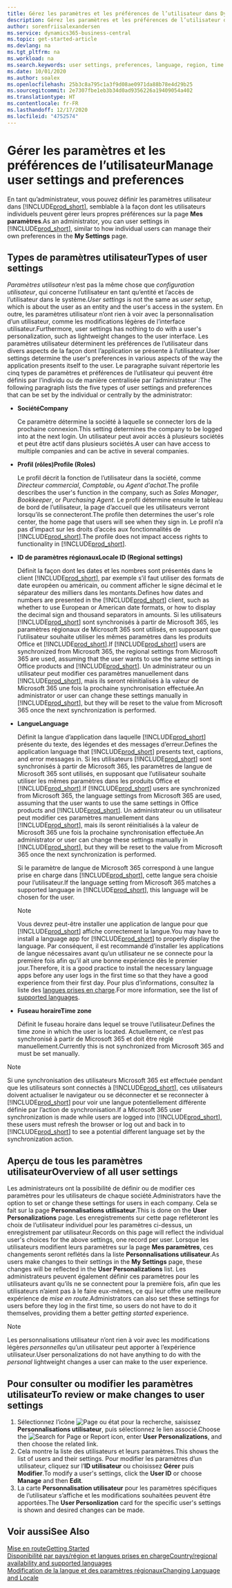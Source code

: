 ```yaml
---
title: Gérez les paramètres et les préférences de l’utilisateur dans Dynamics 365 Business Central
description: Gérez les paramètres et les préférences de l’utilisateur dans Dynamics 365 Business Central.
author: sorenfriisalexandersen
ms.service: dynamics365-business-central
ms.topic: get-started-article
ms.devlang: na
ms.tgt_pltfrm: na
ms.workload: na
ms.search.keywords: user settings, preferences, language, region, time zone, regional settings
ms.date: 10/01/2020
ms.author: soalex
ms.openlocfilehash: 25b3c8a795c1a3f9d08ae0971da88b78e4d29b25
ms.sourcegitcommit: 2e7307fbe1eb3b34d0ad9356226a19409054a402
ms.translationtype: HT
ms.contentlocale: fr-FR
ms.lasthandoff: 12/17/2020
ms.locfileid: "4752574"
---
```

# <a name="manage-user-settings-and-preferences"></a><span data-ttu-id="6c7fe-103">Gérer les paramètres et les préférences de l’utilisateur</span><span class="sxs-lookup"><span data-stu-id="6c7fe-103">Manage user settings and preferences</span></span>

<span data-ttu-id="6c7fe-104">En tant qu’administrateur, vous pouvez définir les paramètres utilisateur dans [!INCLUDE[prod_short](includes/prod_short.md)], semblable à la façon dont les utilisateurs individuels peuvent gérer leurs propres préférences sur la page **Mes paramètres**.</span><span class="sxs-lookup"><span data-stu-id="6c7fe-104">As an administrator, you can user settings in [!INCLUDE[prod_short](includes/prod_short.md)], similar to how individual users can manage their own preferences in the **My Settings** page.</span></span>  

## <a name="types-of-user-settings"></a><span data-ttu-id="6c7fe-105">Types de paramètres utilisateur</span><span class="sxs-lookup"><span data-stu-id="6c7fe-105">Types of user settings</span></span>

<span data-ttu-id="6c7fe-106">*Paramètres utilisateur* n’est pas la même chose que *configuration utilisateur*, qui concerne l’utilisateur en tant qu’entité et l’accès de l’utilisateur dans le système.</span><span class="sxs-lookup"><span data-stu-id="6c7fe-106">*User settings* is not the same as *user setup*, which is about the user as an entity and the user's access in the system.</span></span> <span data-ttu-id="6c7fe-107">En outre, les paramètres utilisateur n’ont rien à voir avec la personnalisation d’un utilisateur, comme les modifications légères de l’interface utilisateur.</span><span class="sxs-lookup"><span data-stu-id="6c7fe-107">Furthermore, user settings has nothing to do with a user's personalization, such as lightweight changes to the user interface.</span></span> <span data-ttu-id="6c7fe-108">Les paramètres utilisateur déterminent les préférences de l’utilisateur dans divers aspects de la façon dont l’application se présente à l’utilisateur.</span><span class="sxs-lookup"><span data-stu-id="6c7fe-108">User settings determine the user's preferences in various aspects of the way the application presents itself to the user.</span></span> <span data-ttu-id="6c7fe-109">Le paragraphe suivant répertorie les cinq types de paramètres et préférences de l’utilisateur qui peuvent être définis par l’individu ou de manière centralisée par l’administrateur :</span><span class="sxs-lookup"><span data-stu-id="6c7fe-109">The following paragraph lists the five types of user settings and preferences that can be set by the individual or centrally by the administrator:</span></span>

- <span data-ttu-id="6c7fe-110">**Société**</span><span class="sxs-lookup"><span data-stu-id="6c7fe-110">**Company**</span></span>  

  <span data-ttu-id="6c7fe-111">Ce paramètre détermine la société à laquelle se connecter lors de la prochaine connexion.</span><span class="sxs-lookup"><span data-stu-id="6c7fe-111">This setting determines the company to be logged into at the next login.</span></span> <span data-ttu-id="6c7fe-112">Un utilisateur peut avoir accès à plusieurs sociétés et peut être actif dans plusieurs sociétés.</span><span class="sxs-lookup"><span data-stu-id="6c7fe-112">A user can have access to multiple companies and can be active in several companies.</span></span>

- <span data-ttu-id="6c7fe-113">**Profil (rôles)**</span><span class="sxs-lookup"><span data-stu-id="6c7fe-113">**Profile (Roles)**</span></span>  

  <span data-ttu-id="6c7fe-114">Le profil décrit la fonction de l’utilisateur dans la société, comme *Directeur commercial*, *Comptable*, ou *Agent d’achat*.</span><span class="sxs-lookup"><span data-stu-id="6c7fe-114">The profile describes the user's function in the company, such as *Sales Manager*, *Bookkeeper*, or *Purchasing Agent*.</span></span> <span data-ttu-id="6c7fe-115">Le profil détermine ensuite le tableau de bord de l’utilisateur, la page d’accueil que les utilisateurs verront lorsqu’ils se connecteront.</span><span class="sxs-lookup"><span data-stu-id="6c7fe-115">The profile then determines the user's role center, the home page that users will see when they sign in.</span></span> <span data-ttu-id="6c7fe-116">Le profil n’a pas d’impact sur les droits d’accès aux fonctionnalités de [!INCLUDE[prod_short](includes/prod_short.md)].</span><span class="sxs-lookup"><span data-stu-id="6c7fe-116">The profile does not impact access rights to functionality in [!INCLUDE[prod_short](includes/prod_short.md)].</span></span>  

- <span data-ttu-id="6c7fe-117">**ID de paramètres régionaux**</span><span class="sxs-lookup"><span data-stu-id="6c7fe-117">**Locale ID (Regional settings)**</span></span>  

  <span data-ttu-id="6c7fe-118">Définit la façon dont les dates et les nombres sont présentés dans le client [!INCLUDE[prod_short](includes/prod_short.md)], par exemple s’il faut utiliser des formats de date européen ou américain, ou comment afficher le signe décimal et le séparateur des milliers dans les montants.</span><span class="sxs-lookup"><span data-stu-id="6c7fe-118">Defines how dates and numbers are presented in the [!INCLUDE[prod_short](includes/prod_short.md)] client, such as whether to use European or American date formats, or how to display the decimal sign and thousand separators in amounts.</span></span> <span data-ttu-id="6c7fe-119">Si les utilisateurs [!INCLUDE[prod_short](includes/prod_short.md)] sont synchronisés à partir de Microsoft 365, les paramètres régionaux de Microsoft 365 sont utilisés, en supposant que l’utilisateur souhaite utiliser les mêmes paramètres dans les produits Office et [!INCLUDE[prod_short](includes/prod_short.md)].</span><span class="sxs-lookup"><span data-stu-id="6c7fe-119">If [!INCLUDE[prod_short](includes/prod_short.md)] users are synchronized from Microsoft 365, the regional settings from Microsoft 365 are used, assuming that the user wants to use the same settings in Office products and [!INCLUDE[prod_short](includes/prod_short.md)].</span></span> <span data-ttu-id="6c7fe-120">Un administrateur ou un utilisateur peut modifier ces paramètres manuellement dans [!INCLUDE[prod_short](includes/prod_short.md)], mais ils seront réinitialisés à la valeur de Microsoft 365 une fois la prochaine synchronisation effectuée.</span><span class="sxs-lookup"><span data-stu-id="6c7fe-120">An administrator or user can change these settings manually in [!INCLUDE[prod_short](includes/prod_short.md)], but they will be reset to the value from Microsoft 365 once the next synchronization is performed.</span></span>

- <span data-ttu-id="6c7fe-121">**Langue**</span><span class="sxs-lookup"><span data-stu-id="6c7fe-121">**Language**</span></span>  

  <span data-ttu-id="6c7fe-122">Définit la langue d’application dans laquelle [!INCLUDE[prod_short](includes/prod_short.md)] présente du texte, des légendes et des messages d’erreur.</span><span class="sxs-lookup"><span data-stu-id="6c7fe-122">Defines the application language that [!INCLUDE[prod_short](includes/prod_short.md)] presents text, captions, and error messages in.</span></span> <span data-ttu-id="6c7fe-123">Si les utilisateurs [!INCLUDE[prod_short](includes/prod_short.md)] sont synchronisés à partir de Microsoft 365, les paramètres de langue de Microsoft 365 sont utilisés, en supposant que l’utilisateur souhaite utiliser les mêmes paramètres dans les produits Office et [!INCLUDE[prod_short](includes/prod_short.md)].</span><span class="sxs-lookup"><span data-stu-id="6c7fe-123">If [!INCLUDE[prod_short](includes/prod_short.md)] users are synchronized from Microsoft 365, the language settings from Microsoft 365 are used, assuming that the user wants to use the same settings in Office products and [!INCLUDE[prod_short](includes/prod_short.md)].</span></span> <span data-ttu-id="6c7fe-124">Un administrateur ou un utilisateur peut modifier ces paramètres manuellement dans [!INCLUDE[prod_short](includes/prod_short.md)], mais ils seront réinitialisés à la valeur de Microsoft 365 une fois la prochaine synchronisation effectuée.</span><span class="sxs-lookup"><span data-stu-id="6c7fe-124">An administrator or user can change these settings manually in [!INCLUDE[prod_short](includes/prod_short.md)], but they will be reset to the value from Microsoft 365 once the next synchronization is performed.</span></span>

  <span data-ttu-id="6c7fe-125">Si le paramètre de langue de Microsoft 365 correspond à une langue prise en charge dans [!INCLUDE[prod_short](includes/prod_short.md)], cette langue sera choisie pour l’utilisateur.</span><span class="sxs-lookup"><span data-stu-id="6c7fe-125">If the language setting from Microsoft 365 matches a supported language in [!INCLUDE[prod_short](includes/prod_short.md)], this language will be chosen for the user.</span></span>  

  > [!NOTE]
  > <span data-ttu-id="6c7fe-126">Vous devrez peut-être installer une application de langue pour que [!INCLUDE[prod_short](includes/prod_short.md)] affiche correctement la langue.</span><span class="sxs-lookup"><span data-stu-id="6c7fe-126">You may have to install a language app for [!INCLUDE[prod_short](includes/prod_short.md)] to properly display the language.</span></span> <span data-ttu-id="6c7fe-127">Par conséquent, il est recommandé d’installer les applications de langue nécessaires avant qu’un utilisateur ne se connecte pour la première fois afin qu’il ait une bonne expérience dès le premier jour.</span><span class="sxs-lookup"><span data-stu-id="6c7fe-127">Therefore, it is a good practice to install the necessary language apps before any user logs in the first time so that they have a good experience from their first day.</span></span> <span data-ttu-id="6c7fe-128">Pour plus d’informations, consultez la liste des [langues prises en charge](/dynamics365/business-central/dev-itpro/compliance/apptest-countries-and-translations).</span><span class="sxs-lookup"><span data-stu-id="6c7fe-128">For more information, see the list of [supported languages](/dynamics365/business-central/dev-itpro/compliance/apptest-countries-and-translations).</span></span>  
  
- <span data-ttu-id="6c7fe-129">**Fuseau horaire**</span><span class="sxs-lookup"><span data-stu-id="6c7fe-129">**Time zone**</span></span>  

  <span data-ttu-id="6c7fe-130">Définit le fuseau horaire dans lequel se trouve l’utilisateur.</span><span class="sxs-lookup"><span data-stu-id="6c7fe-130">Defines the time zone in which the user is located.</span></span> <span data-ttu-id="6c7fe-131">Actuellement, ce n’est pas synchronisé à partir de Microsoft 365 et doit être réglé manuellement.</span><span class="sxs-lookup"><span data-stu-id="6c7fe-131">Currently this is not synchronized from Microsoft 365 and must be set manually.</span></span>  

> [!NOTE]
> <span data-ttu-id="6c7fe-132">Si une synchronisation des utilisateurs Microsoft 365 est effectuée pendant que les utilisateurs sont connectés à [!INCLUDE[prod_short](includes/prod_short.md)], ces utilisateurs doivent actualiser le navigateur ou se déconnecter et se reconnecter à [!INCLUDE[prod_short](includes/prod_short.md)] pour voir une langue potentiellement différente définie par l’action de synchronisation.</span><span class="sxs-lookup"><span data-stu-id="6c7fe-132">If a Microsoft 365 user synchronization is made while users are logged into [!INCLUDE[prod_short](includes/prod_short.md)], these users must refresh the browser or log out and back in to [!INCLUDE[prod_short](includes/prod_short.md)] to see a potential different language set by the synchronization action.</span></span>

## <a name="overview-of-all-user-settings"></a><span data-ttu-id="6c7fe-133">Aperçu de tous les paramètres utilisateur</span><span class="sxs-lookup"><span data-stu-id="6c7fe-133">Overview of all user settings</span></span>

<span data-ttu-id="6c7fe-134">Les administrateurs ont la possibilité de définir ou de modifier ces paramètres pour les utilisateurs de chaque société.</span><span class="sxs-lookup"><span data-stu-id="6c7fe-134">Administrators have the option to set or change these settings for users in each company.</span></span> <span data-ttu-id="6c7fe-135">Cela se fait sur la page **Personnalisations utilisateur**.</span><span class="sxs-lookup"><span data-stu-id="6c7fe-135">This is done on the **User Personalizations** page.</span></span> <span data-ttu-id="6c7fe-136">Les enregistrements sur cette page refléteront les choix de l’utilisateur individuel pour les paramètres ci-dessus, un enregistrement par utilisateur.</span><span class="sxs-lookup"><span data-stu-id="6c7fe-136">Records on this page will reflect the individual user's choices for the above settings, one record per user.</span></span> <span data-ttu-id="6c7fe-137">Lorsque les utilisateurs modifient leurs paramètres sur la page **Mes paramètres**, ces changements seront reflétés dans la liste **Personnalisations utilisateur**.</span><span class="sxs-lookup"><span data-stu-id="6c7fe-137">As users make changes to their settings in the **My Settings** page, these changes will be reflected in the **User Personalizations** list.</span></span> <span data-ttu-id="6c7fe-138">Les administrateurs peuvent également définir ces paramètres pour les utilisateurs avant qu’ils ne se connectent pour la première fois, afin que les utilisateurs n’aient pas à le faire eux-mêmes, ce qui leur offre une meilleure expérience de *mise en route*.</span><span class="sxs-lookup"><span data-stu-id="6c7fe-138">Administrators can also set these settings for users before they log in the first time, so users do not have to do it themselves, providing them a better *getting started* experience.</span></span>

> [!NOTE]
> <span data-ttu-id="6c7fe-139">Les personnalisations utilisateur n’ont rien à voir avec les modifications légères *personnelles* qu’un utilisateur peut apporter à l’expérience utilisateur.</span><span class="sxs-lookup"><span data-stu-id="6c7fe-139">User personalizations do not have anything to do with the *personal* lightweight changes a user can make to the user experience.</span></span>

## <a name="to-review-or-make-changes-to-user-settings"></a><span data-ttu-id="6c7fe-140">Pour consulter ou modifier les paramètres utilisateur</span><span class="sxs-lookup"><span data-stu-id="6c7fe-140">To review or make changes to user settings</span></span>

1. <span data-ttu-id="6c7fe-141">Sélectionnez l’icône ![Page ou état pour la recherche](media/ui-search/search_small.png "Icône Page ou état pour la recherche"), saisissez **Personnalisations utilisateur**, puis sélectionnez le lien associé.</span><span class="sxs-lookup"><span data-stu-id="6c7fe-141">Choose the ![Search for Page or Report](media/ui-search/search_small.png "Search for Page or Report icon") icon, enter **User Personalizations**, and then choose the related link.</span></span>
2. <span data-ttu-id="6c7fe-142">Cela montre la liste des utilisateurs et leurs paramètres.</span><span class="sxs-lookup"><span data-stu-id="6c7fe-142">This shows the list of users and their settings.</span></span> <span data-ttu-id="6c7fe-143">Pour modifier les paramètres d’un utilisateur, cliquez sur l’**ID utilisateur** ou choisissez **Gérer** puis **Modifier**.</span><span class="sxs-lookup"><span data-stu-id="6c7fe-143">To modify a user's settings, click the **User ID** or choose **Manage** and then **Edit**.</span></span>
3. <span data-ttu-id="6c7fe-144">La carte **Personnalisation utilisateur** pour les paramètres spécifiques de l’utilisateur s’affiche et les modifications souhaitées peuvent être apportées.</span><span class="sxs-lookup"><span data-stu-id="6c7fe-144">The **User Personlization** card for the specific user's settings is shown and desired changes can be made.</span></span>  

## <a name="see-also"></a><span data-ttu-id="6c7fe-145">Voir aussi</span><span class="sxs-lookup"><span data-stu-id="6c7fe-145">See Also</span></span>

[<span data-ttu-id="6c7fe-146">Mise en route</span><span class="sxs-lookup"><span data-stu-id="6c7fe-146">Getting Started</span></span>](product-get-started.md)  
[<span data-ttu-id="6c7fe-147">Disponibilité par pays/région et langues prises en charge</span><span class="sxs-lookup"><span data-stu-id="6c7fe-147">Country/regional availability and supported languages</span></span>](/dynamics365/business-central/dev-itpro/compliance/apptest-countries-and-translations)  
[<span data-ttu-id="6c7fe-148">Modification de la langue et des paramètres régionaux</span><span class="sxs-lookup"><span data-stu-id="6c7fe-148">Changing Language and Locale</span></span>](about-locale-language.md)  
